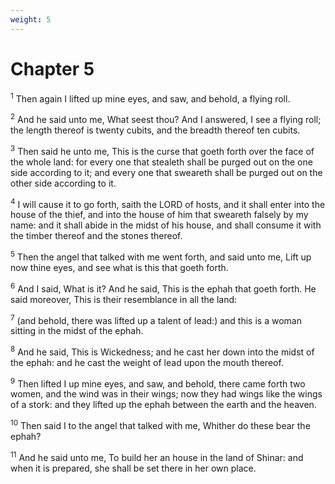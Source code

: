 ```yaml
---
weight: 5
---
```


# Chapter 5

<sup>1</sup> Then again I lifted up mine eyes, and saw, and behold, a flying roll. 

<sup>2</sup> And he said unto me, What seest thou? And I answered, I see a flying roll; the length thereof is twenty cubits, and the breadth thereof ten cubits. 

<sup>3</sup> Then said he unto me, This is the curse that goeth forth over the face of the whole land: for every one that stealeth shall be purged out on the one side according to it; and every one that sweareth shall be purged out on the other side according to it. 

<sup>4</sup> I will cause it to go forth, saith the LORD of hosts, and it shall enter into the house of the thief, and into the house of him that sweareth falsely by my name: and it shall abide in the midst of his house, and shall consume it with the timber thereof and the stones thereof. 

<sup>5</sup> Then the angel that talked with me went forth, and said unto me, Lift up now thine eyes, and see what is this that goeth forth. 

<sup>6</sup> And I said, What is it? And he said, This is the ephah that goeth forth. He said moreover, This is their resemblance in all the land: 

<sup>7</sup> (and behold, there was lifted up a talent of lead:) and this is a woman sitting in the midst of the ephah. 

<sup>8</sup> And he said, This is Wickedness; and he cast her down into the midst of the ephah: and he cast the weight of lead upon the mouth thereof. 

<sup>9</sup> Then lifted I up mine eyes, and saw, and behold, there came forth two women, and the wind was in their wings; now they had wings like the wings of a stork: and they lifted up the ephah between the earth and the heaven. 

<sup>10</sup> Then said I to the angel that talked with me, Whither do these bear the ephah? 

<sup>11</sup> And he said unto me, To build her an house in the land of Shinar: and when it is prepared, she shall be set there in her own place. 


